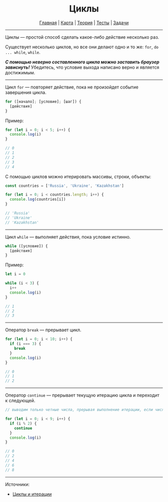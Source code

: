 <div align="center">

# Циклы

[Главная](https://github.com/dollaween/junior-roadmap/)
|
[Карта](/roadmap/README.md)
|
[Теория](/theory/README.md)
|
[Тесты](/tests/README.md)
|
[Задачи](/tasks/README.md)

</div>

---

Циклы — простой способ сделать какое-либо действие несколько раз.

Существует несколько циклов, но все они делают одно и то же: `for`, `do ... while`, `while`.

***С помощью неверно составленного цикла можно заставить браузер зависнуть!*** Убедитесь, что условие выхода написано верно и является достижимым.

---

Цикл `for` — повторяет действие, пока не произойдет событие завершения цикла.

```js
for ([начало]; [условие]; [шаг]) {
  [действия]
}
```

Пример:
```js
for (let i = 0; i < 5; i++) {
  console.log(i)
}

// 0
// 1
// 2
// 3
// 4
```

С помощью циклов можно итерировать массивы, строки, объекты:
```js
const countries = ['Russia', 'Ukraine', 'Kazakhstan']

for (let i = 0; i < countries.length; i++) {
  console.log(countries[i])
}

// 'Russia'
// 'Ukraine'
// 'Kazakhstan'
```

---

Цикл `while` — выполняет действия, пока условие истинно.

```js
while ([условие]) {
  [действия]
}
```

Пример:

```js
let i = 0

while (i < 3) {
  i++
  console.log(i)
}

// 1
// 2
// 3
```

---

Оператор `break` — прерывает цикл.

```js
for (let i = 0; i < 10; i++) {
  if (i === 3) {
    break
  }
  console.log(i)
}

// 0
// 1
// 2
```

---

Оператор `continue` — прерывает текущую итерацию цикла и переходит к следующей.

```js
// выводим только четные числа, прерывая выполнение итерации, если число нечетное

for (let i = 0; i < 9; i++) {
  if (i % 2) {
    continue
  }
  console.log(i)
}

// 0
// 2
// 4
// 6
// 8
```

---

Источники:
* [Циклы и итерации](https://developer.mozilla.org/ru/docs/Web/JavaScript/Guide/Loops_and_iteration)
